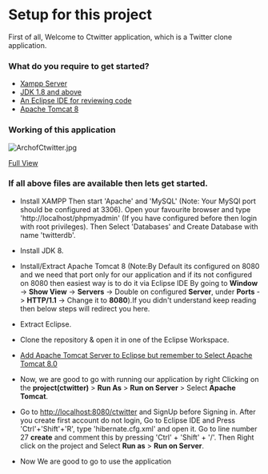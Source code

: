 # Setup for this project #

First of all, Welcome to Ctwitter application, which is a Twitter clone application.

### What do you require to get started? ###

* [Xampp Server](https://www.apachefriends.org/download.html)
* [JDK 1.8 and above](http://www.oracle.com/technetwork/java/javase/downloads/jdk8-downloads-2133151.html)
* [An Eclipse IDE for reviewing code](https://eclipse.org/downloads/)
* [Apache Tomcat 8](https://tomcat.apache.org/download-80.cgi)

### Working of this application ###

![ArchofCtwitter.jpg](https://bitbucket.org/repo/8GnbyA/images/2025643578-ArchofCtwitter.jpg)

[Full View](https://bitbucket.org/repo/8GnbyA/images/2025643578-ArchofCtwitter.jpg)

### If all above files are available then lets get started. ###

* Install XAMPP
 Then start 'Apache' and 'MySQL' (Note: Your MySQl port should be configured at 3306). Open your favourite browser and type 'http://localhost/phpmyadmin' (If you have configured before then login with root privileges). Then Select 'Databases' and Create Database with name 'twitterdb'.

* Install JDK 8.

* Install/Extract Apache Tomcat 8 
(Note:By Default its configured on 8080 and we need that port only for our application and if its not configured on 8080 then easiest way is to do it via Eclipse IDE By going to **Window** -> **Show View** -> **Servers** -> Double on configured **Server**, under **Ports** -> **HTTP/1.1** -> Change it to **8080**).If you didn't understand keep reading then below steps will redirect you here.

* Extract Eclipse.

* Clone the repository & open it in one of the Eclipse Workspace.

* [Add Apache Tomcat Server to Eclipse but remember to Select Apache Tomcat 8.0](https://www.eclipse.org/webtools/jst/components/ws/1.0M9/tutorials/InstallTomcat.html)

* Now, we are good to go with running our application by right Clicking on the **project(ctwitter)** > **Run As** > **Run on Server** > Select **Apache Tomcat**.

* Go to [http://localhost:8080/ctwitter](http://localhost:8080/ctwitter)
and SignUp before Signing in. After you create first account do not login, Go to Eclipse IDE and Press 'Ctrl'+'Shift'+'R', type 'hibernate.cfg.xml' and open it. Go to line number 27 **<property name="hbm2ddl.auto">create</property>** and comment this by pressing 'Ctrl' + 'Shift' + '/'. Then Right click on the project and Select **Run as** > **Run on Server**.

* Now We are good to go to use the application